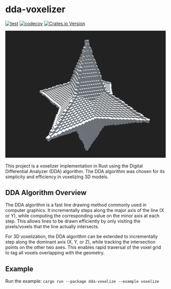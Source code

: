 # dda-voxelizer

[![test](https://github.com/MIERUNE/dda-voxelizer-rs/actions/workflows/test.yml/badge.svg)](https://github.com/MIERUNE/dda-voxelizer-rs/actions/workflows/test.yml)
[![codecov](https://codecov.io/github/MIERUNE/dda-voxelize-rs/graph/badge.svg?token=DZb9Met7wY)](https://codecov.io/github/MIERUNE/dda-voxelize-rs)
[![Crates.io Version](https://img.shields.io/crates/v/dda-voxelizer)](https://crates.io/crates/dda-voxelizer)

![1716994116122](image/README/1716994116122.png)

This project is a voxelizer implementation in Rust using the Digital Differential Analyzer (DDA) algorithm. The DDA algorithm was chosen for its simplicity and efficiency in voxelizing 3D models.

## DDA Algorithm Overview

The DDA algorithm is a fast line drawing method commonly used in computer graphics. It incrementally steps along the major axis of the line (X or Y), while computing the corresponding value on the minor axis at each step. This allows lines to be drawn efficiently by only visiting the pixels/voxels that the line actually intersects.

For 3D voxelization, the DDA algorithm can be extended to incrementally step along the dominant axis (X, Y, or Z), while tracking the intersection points on the other two axes. This enables rapid traversal of the voxel grid to tag all voxels overlapping with the geometry.

## Example

Run the example: `cargo run --package dda-voxelize --example voxelize`
